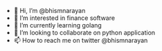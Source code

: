 - 👋 Hi, I’m @bhismnarayan
- 👀 I’m interested in finance software  
- 🌱 I’m currently learning golang
- 💞️ I’m looking to collaborate on python application
- 📫 How to reach me on twitter @bhismnarayan

<!---
bhismnarayan/bhismnarayan is a ✨ special ✨ repository because its `README.md` (this file) appears on your GitHub profile.
You can click the Preview link to take a look at your changes.
--->
